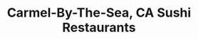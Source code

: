---
layout: city
title: Carmel-By-The-Sea, CA Sushi Restaurants
permalink: /california/carmel-by-the-sea/
stateAbbr: CA
stateName: California
cityName: Carmel-By-The-Sea
---